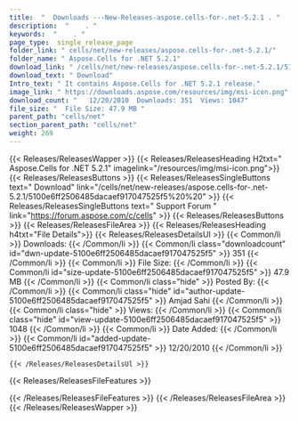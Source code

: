 ```yaml
---
title:  "  Downloads ---New-Releases-aspose.cells-for-.net-5.2.1 . " 
description:  "    . " 
keywords:  "    . " 
page_type:  single_release_page
folder_link: " cells/net/new-releases/aspose.cells-for-.net-5.2.1/"
folder_name: " Aspose.Cells for .NET 5.2.1"
download_link: " /cells/net/new-releases/aspose.cells-for-.net-5.2.1/5100e6ff2506485dacaef917047525f5"
download_text: " Download"
Intro_text: " It contains Aspose.Cells for .NET 5.2.1 release."
image_link: " https://downloads.aspose.com/resources/img/msi-icon.png"
download_count: "   12/20/2010  Downloads: 351  Views: 1047"
file_size: "  File Size: 47.9 MB "
parent_path: "cells/net"
section_parent_path: "cells/net"
weight: 269 
---
```


{{< Releases/ReleasesWapper >}}
  {{< Releases/ReleasesHeading H2txt=" Aspose.Cells for .NET 5.2.1" imagelink="/resources/img/msi-icon.png">}}
  {{< Releases/ReleasesButtons >}}
    {{< Releases/ReleasesSingleButtons text=" Download" link="/cells/net/new-releases/aspose.cells-for-.net-5.2.1/5100e6ff2506485dacaef917047525f5%20%20" >}}
    {{< Releases/ReleasesSingleButtons text=" Support Forum " link="https://forum.aspose.com/c/cells" >}}
  {{< Releases/ReleasesButtons >}}
  {{< Releases/ReleasesFileArea >}}
    {{< Releases/ReleasesHeading h4txt="File Details">}}
    {{< Releases/ReleasesDetailsUl >}}
            {{< Common/li  >}} Downloads: {{< /Common/li >}} 
      {{< Common/li class="downloadcount" id="dwn-update-5100e6ff2506485dacaef917047525f5" >}} 351 {{< /Common/li >}} 
      {{< Common/li  >}} File Size: {{< /Common/li >}} 
      {{< Common/li id="size-update-5100e6ff2506485dacaef917047525f5" >}} 47.9 MB {{< /Common/li >}} 
      {{< Common/li  class="hide" >}} Posted By: {{< /Common/li >}} 
      {{< Common/li class="hide" id="author-update-5100e6ff2506485dacaef917047525f5" >}} Amjad Sahi {{< /Common/li >}} 
      {{< Common/li class="hide"  >}} Views: {{< /Common/li >}} 
      {{< Common/li class="hide" id="view-update-5100e6ff2506485dacaef917047525f5" >}} 1048 {{< /Common/li >}} 
      {{< Common/li  >}} Date Added: {{< /Common/li >}} 
      {{< Common/li id="added-update-5100e6ff2506485dacaef917047525f5" >}} 12/20/2010 {{< /Common/li >}} 

    {{< /Releases/ReleasesDetailsUl >}}

  {{< Releases/ReleasesFileFeatures >}}
      
  {{< /Releases/ReleasesFileFeatures >}}
 {{< /Releases/ReleasesFileArea >}}
{{< /Releases/ReleasesWapper >}}


